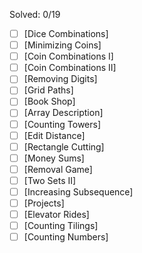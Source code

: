 Solved: 0/19<br/>
- [ ] [Dice Combinations]
- [ ] [Minimizing Coins]
- [ ] [Coin Combinations I]
- [ ] [Coin Combinations II]
- [ ] [Removing Digits]
- [ ] [Grid Paths]
- [ ] [Book Shop]
- [ ] [Array Description]
- [ ] [Counting Towers]
- [ ] [Edit Distance]
- [ ] [Rectangle Cutting]
- [ ] [Money Sums]
- [ ] [Removal Game]
- [ ] [Two Sets II]
- [ ] [Increasing Subsequence]
- [ ] [Projects]
- [ ] [Elevator Rides]
- [ ] [Counting Tilings]
- [ ] [Counting Numbers]